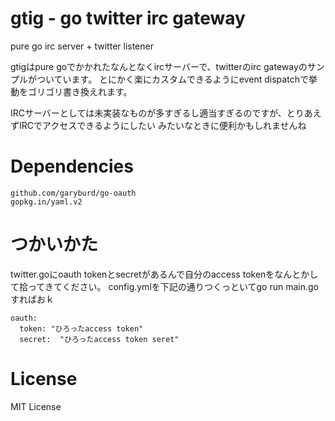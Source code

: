 # gtig - go twitter irc gateway

pure go irc server + twitter listener

gtigはpure goでかかれたなんとなくircサーバーで、twitterのirc gatewayのサンプルがついています。
とにかく楽にカスタムできるようにevent dispatchで挙動をゴリゴリ書き換えれます。

IRCサーバーとしては未実装なものが多すぎるし適当すぎるのですが、とりあえずIRCでアクセスできるようにしたい
みたいなときに便利かもしれませんね

# Dependencies

```
github.com/garyburd/go-oauth
gopkg.in/yaml.v2
```

# つかいかた

twitter.goにoauth tokenとsecretがあるんで自分のaccess tokenをなんとかして拾ってきてください。
config.ymlを下記の通りつくっといてgo run main.goすればおｋ

```
oauth:
  token: "ひろったaccess token"
  secret:  "ひろったaccess token seret"
```

# License

MIT License